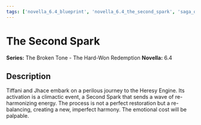 ```yaml
---
tags: ['novella_6.4_blueprint', 'novella_6.4_the_second_spark', 'saga_outline', 'series_6_the_broken_tone___the_hard_won_redemption']
---
```


# The Second Spark

**Series:** The Broken Tone - The Hard-Won Redemption
**Novella:** 6.4

## Description

Tiffani and Jhace embark on a perilous journey to the Heresy Engine. Its activation is a climactic event, a Second Spark that sends a wave of re-harmonizing energy. The process is not a perfect restoration but a re-balancing, creating a new, imperfect harmony. The emotional cost will be palpable.
